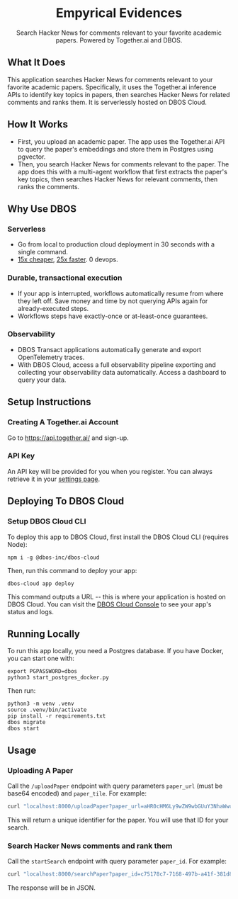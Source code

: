 <h1 align="center">Empyrical Evidences</h1>

<p align="center">
  Search Hacker News for comments relevant to your favorite academic papers.
  Powered by Together.ai and DBOS.
</p>

## What It Does

This application searches Hacker News for comments relevant to your favorite academic papers.
Specifically, it uses the Together.ai inference APIs to identify key topics in papers, then searches Hacker News for related comments and ranks them.
It is serverlessly hosted on DBOS Cloud.

## How It Works

- First, you upload an academic paper. The app uses the Together.ai API to query the paper's embeddings and store them in Postgres using pgvector.
- Then, you search Hacker News for comments relevant to the paper.
  The app does this with a multi-agent workflow that first extracts the paper's key topics, then searches Hacker News for relevant comments, then ranks the comments.

## Why Use DBOS

### Serverless

- Go from local to production cloud deployment in 30 seconds with a single command.
- [15x cheaper](https://www.dbos.dev/blog/dbos-vs-lambda-cost), [25x faster](https://www.dbos.dev/blog/dbos-vs-aws-step-functions-benchmark). 0 devops.

### Durable, transactional execution

- If your app is interrupted, workflows automatically resume from where they left off. Save money and time by not querying APIs again for already-executed steps.
- Workflows steps have exactly-once or at-least-once guarantees.

### Observability

- DBOS Transact applications automatically generate and export OpenTelemetry traces.
- With DBOS Cloud, access a full observability pipeline exporting and collecting your observability data automatically. Access a dashboard to query your data.

## Setup Instructions

### Creating A Together.ai Account

Go to https://api.together.ai/ and sign-up.

### API Key

An API key will be provided for you when you register. You can always retrieve it in your [settings page](https://api.together.ai/settings/api-keys).

## Deploying To DBOS Cloud

### Setup DBOS Cloud CLI

To deploy this app to DBOS Cloud, first install the DBOS Cloud CLI (requires Node):

```shell
npm i -g @dbos-inc/dbos-cloud
```

Then, run this command to deploy your app:

```shell
dbos-cloud app deploy
```

This command outputs a URL -- this is where your application is hosted on DBOS Cloud.
You can visit the [DBOS Cloud Console](https://console.dbos.dev/) to see your app's status and logs.

## Running Locally

To run this app locally, you need a Postgres database.
If you have Docker, you can start one with:

```shell
export PGPASSWORD=dbos
python3 start_postgres_docker.py
```

Then run:

```shell
python3 -m venv .venv
source .venv/bin/activate
pip install -r requirements.txt
dbos migrate
dbos start
```

## Usage

### Uploading A Paper

Call the `/uploadPaper` endpoint with query parameters `paper_url` (must be base64 encoded) and `paper_tile`. For example:

```bash
curl "localhost:8000/uploadPaper?paper_url=aHR0cHM6Ly9wZW9wbGUuY3NhaWwubWl0LmVkdS90ZGFuZm9yZC82ODMwcGFwZXJzL3N0b25lYnJha2VyLWNzdG9yZS5wZGYK&paper_title=cstore"
```

This will return a unique identifier for the paper. You will use that ID for your search.

### Search Hacker News comments and rank them

Call the `startSearch` endpoint with query parameter `paper_id`. For example:

```bash
curl "localhost:8000/searchPaper?paper_id=c75178c7-7168-497b-a41f-381d8a557270
```

The response will be in JSON.
